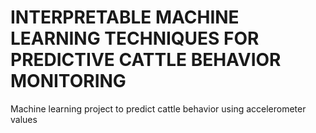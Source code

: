 # INTERPRETABLE MACHINE LEARNING TECHNIQUES FOR PREDICTIVE CATTLE BEHAVIOR MONITORING

Machine learning project to predict cattle behavior using accelerometer values

